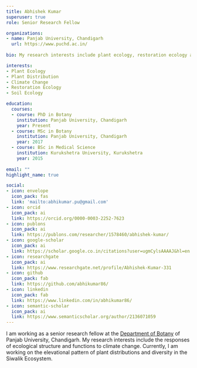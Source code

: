 ```yaml
---
title: Abhishek Kumar
superuser: true
role: Senior Research Fellow

organizations:
- name: Panjab University, Chandigarh
  url: https://www.puchd.ac.in/
  
bio: My research interests include plant ecology, restoration ecology and soil ecology.  

interests:
- Plant Ecology
- Plant Distribution
- Climate Change
- Restoration Ecology
- Soil Ecology

education:
  courses:
  - course: PhD in Botany
    institution: Panjab University, Chandigarh
    year: Present
  - course: MSc in Botany
    institution: Panjab University, Chandigarh
    year: 2017
  - course: BSc in Medical Science
    institution: Kurukshetra University, Kurukshetra
    year: 2015
    
email: ""
highlight_name: true

social:
- icon: envelope
  icon_pack: fas
  link: 'mailto:abhikumar.pu@gmail.com'
- icon: orcid
  icon_pack: ai
  link: https://orcid.org/0000-0003-2252-7623
- icon: publons
  icon_pack: ai
  link: https://publons.com/researcher/1578460/abhishek-kumar/ 
- icon: google-scholar
  icon_pack: ai
  link: https://scholar.google.co.in/citations?user=ugmCylsAAAAJ&hl=en
- icon: researchgate
  icon_pack: ai
  link: https://www.researchgate.net/profile/Abhishek-Kumar-331
- icon: github
  icon_pack: fab
  link: https://github.com/abhikumar86/
- icon: linkedin
  icon_pack: fab
  link: https://www.linkedin.com/in/abhikumar86/
- icon: semantic-scholar
  icon_pack: ai
  link: https://www.semanticscholar.org/author/2136071059 
---
```


I am working as a senior research fellow at the [Department of Botany](https://botany.puchd.ac.in/) of Panjab University, Chandigarh. My research interests include the responses of ecological structure and functions to climate change. Currently, I am working on the elevational pattern of plant distributions and diversity in the Siwalik Ecosystem.

